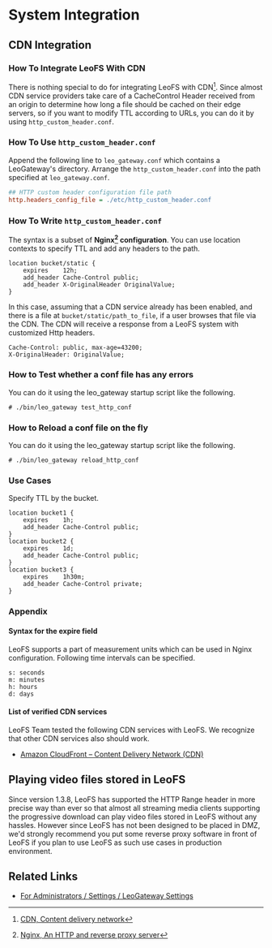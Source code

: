 # System Integration
## CDN Integration

### How To Integrate LeoFS With CDN

There is nothing special to do for integrating LeoFS with CDN[^1]. Since almost CDN service providers take care of a CacheControl Header received from an origin to determine how long a file should be cached on their edge servers, so if you want to modify TTL according to URLs, you can do it by using `http_custom_header.conf`.



### How To Use `http_custom_header.conf`

Append the following line to `leo_gateway.conf` which contains a LeoGateway's directory. Arrange the `http_custom_header.conf` into the path specified at `leo_gateway.conf`.

```ini
## HTTP custom header configuration file path
http.headers_config_file = ./etc/http_custom_header.conf
```

### How To Write `http_custom_header.conf`

The syntax is a subset of **Nginx[^2] configuration**. You can use location contexts to specify TTL and add any headers to the path.

```
location bucket/static {
    expires    12h;
    add_header Cache-Control public;
    add_header X-OriginalHeader OriginalValue;
}
```

In this case, assuming that a CDN service already has been enabled, and there is a file at `bucket/static/path_to_file`, if a user browses that file via the CDN. The CDN will receive a response from a LeoFS system with customized Http headers.

```
Cache-Control: public, max-age=43200;
X-OriginalHeader: OriginalValue;
```

### How to Test whether a conf file has any errors

You can do it using the leo_gateway startup script like the following.

```shell
# ./bin/leo_gateway test_http_conf
```

### How to Reload a conf file on the fly

You can do it using the leo_gateway startup script like the following.

```shell
# ./bin/leo_gateway reload_http_conf
```

### Use Cases

Specify TTL by the bucket.

```
location bucket1 {
    expires    1h;
    add_header Cache-Control public;
}
location bucket2 {
    expires    1d;
    add_header Cache-Control public;
}
location bucket3 {
    expires    1h30m;
    add_header Cache-Control private;
}
```

### Appendix
#### Syntax for the expire field

LeoFS supports a part of measurement units which can be used in Nginx configuration. Following time intervals can be specified.

```
s: seconds
m: minutes
h: hours
d: days
```

#### List of verified CDN services

LeoFS Team tested the following CDN services with LeoFS. We recognize that other CDN services also should work.

- <a href="https://aws.amazon.com/cloudfront/" target="_blank">Amazon CloudFront – Content Delivery Network (CDN)</a>

## Playing video files stored in LeoFS

Since version 1.3.8, LeoFS has supported the HTTP Range header in more precise way than ever so that almost all streaming media clients supporting the progressive download can play video files stored in LeoFS without any hassles. However since LeoFS has not been designed to be placed in DMZ, we'd strongly recommend you put some reverse proxy software in front of LeoFS if you plan to use LeoFS as such use cases in production environment.

## Related Links

- [For Administrators / Settings / LeoGateway Settings](/admin/settings/leo_gateway.md)



[^1]: <a href="https://en.wikipedia.org/wiki/Content_delivery_network" target="_blank">CDN, Content delivery network</a>

[^2]: <a href="https://nginx.org/" target="_blank">Nginx, An HTTP and reverse proxy server</a>
